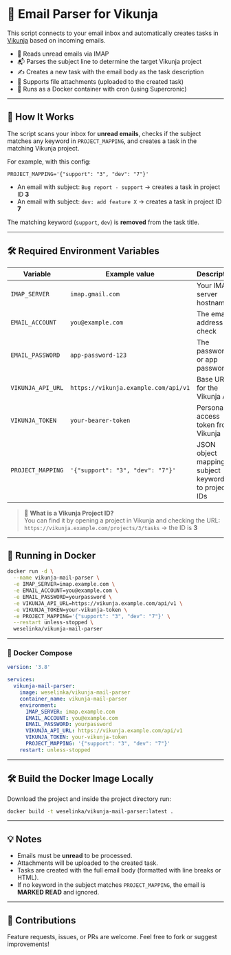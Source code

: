 # 📧 Email Parser for Vikunja

This script connects to your email inbox and automatically creates tasks in [Vikunja](https://vikunja.io) based on incoming emails.

- 💌 Reads unread emails via IMAP
- 📬 Parses the subject line to determine the target Vikunja project
- ✍️ Creates a new task with the email body as the task description
- 📎 Supports file attachments (uploaded to the created task)
- 🐳 Runs as a Docker container with cron (using Supercronic)

---

## 🚀 How It Works

The script scans your inbox for **unread emails**, checks if the subject matches any keyword in `PROJECT_MAPPING`, and creates a task in the matching Vikunja project.

For example, with this config:

```env
PROJECT_MAPPING='{"support": "3", "dev": "7"}'
```

- An email with subject: `Bug report - support` → creates a task in project ID **3**
- An email with subject: `dev: add feature X` → creates a task in project ID **7**

The matching keyword (`support`, `dev`) is **removed** from the task title.

---

## 🛠 Required Environment Variables

| Variable           | Example value                                  | Description |
|--------------------|------------------------------------------------|-------------|
| `IMAP_SERVER`      | `imap.gmail.com`                               | Your IMAP server hostname |
| `EMAIL_ACCOUNT`    | `you@example.com`                              | The email address to check |
| `EMAIL_PASSWORD`   | `app-password-123`                             | The password or app password |
| `VIKUNJA_API_URL`  | `https://vikunja.example.com/api/v1`           | Base URL for the Vikunja API |
| `VIKUNJA_TOKEN`    | `your-bearer-token`                            | Personal access token from Vikunja |
| `PROJECT_MAPPING`  | `'{"support": "3", "dev": "7"}'`               | JSON object mapping subject keywords to project IDs |

> 🔹 **What is a Vikunja Project ID?**  
> You can find it by opening a project in Vikunja and checking the URL:  
> `https://vikunja.example.com/projects/3/tasks` → the ID is **3**

---

## 🐳 Running in Docker

```bash
docker run -d \
  --name vikunja-mail-parser \
  -e IMAP_SERVER=imap.example.com \
  -e EMAIL_ACCOUNT=you@example.com \
  -e EMAIL_PASSWORD=yourpassword \
  -e VIKUNJA_API_URL=https://vikunja.example.com/api/v1 \
  -e VIKUNJA_TOKEN=your-vikunja-token \
  -e PROJECT_MAPPING='{"support": "3", "dev": "7"}' \
  --restart unless-stopped \
  weselinka/vikunja-mail-parser
```

---

### 🐋 Docker Compose

```yaml
version: '3.8'

services:
  vikunja-mail-parser:
    image: weselinka/vikunja-mail-parser
    container_name: vikunja-mail-parser
    environment:
      IMAP_SERVER: imap.example.com
      EMAIL_ACCOUNT: you@example.com
      EMAIL_PASSWORD: yourpassword
      VIKUNJA_API_URL: https://vikunja.example.com/api/v1
      VIKUNJA_TOKEN: your-vikunja-token
      PROJECT_MAPPING: '{"support": "3", "dev": "7"}'
    restart: unless-stopped
```
---

## 🛠 Build the Docker Image Locally

Download the project and inside the project directory run:
```bash
docker build -t weselinka/vikunja-mail-parser:latest .
```

---

## 💡 Notes

- Emails must be **unread** to be processed.
- Attachments will be uploaded to the created task.
- Tasks are created with the full email body (formatted with line breaks or HTML).
- If no keyword in the subject matches `PROJECT_MAPPING`, the email is **MARKED READ** and ignored.

---

## 🙌 Contributions

Feature requests, issues, or PRs are welcome. Feel free to fork or suggest improvements!
